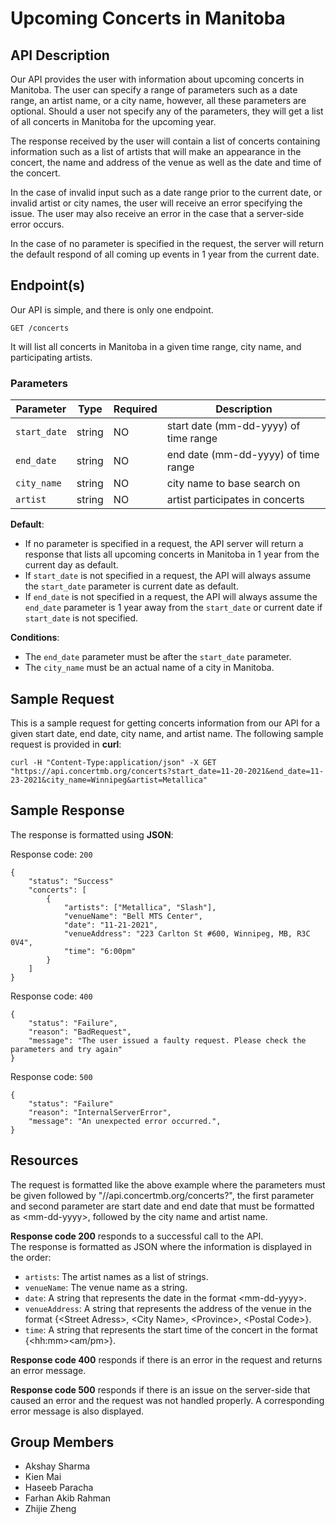 # Upcoming Concerts in Manitoba
## API Description

Our API provides the user with information about upcoming concerts in Manitoba. The user can specify a range of parameters such as a date range, an artist name, or a city name, however, all these parameters are optional. Should a user not specify any of the parameters, they will get a list of all concerts in Manitoba for the upcoming year.

The response received by the user will contain a list of concerts containing information such as a list of artists that will make an appearance in the concert, the name and address of the venue as well as the date and time of the concert.

In the case of invalid input such as a date range prior to the current date, or invalid artist or city names, the user will receive an error specifying the issue. The user may also receive an error in the case that a server-side error occurs.

In the case of no parameter is specified in the request, the server will return the default respond of all coming up events in 1 year from the current date.

## Endpoint(s)
Our API is simple, and there is only one endpoint.

```
GET /concerts
```

It will list all concerts in Manitoba in a given time range, city name, and participating artists.

### Parameters

| Parameter | Type | Required | Description |
|-----------|------|----------|-------------|
| `start_date` | string | NO | start date (mm-dd-yyyy) of time range |
| `end_date` | string | NO | end date (mm-dd-yyyy) of time range |
| `city_name` | string | NO | city name to base search on |
| `artist` | string | NO | artist participates in concerts |

**Default**: 
- If no parameter is specified in a request, the API server will return a response that lists all upcoming concerts in Manitoba in 1 year from the current day as default.
- If `start_date` is not specified in a request, the API will always assume the `start_date` parameter is current date as default. 
- If `end_date` is not specified in a request, the API will always assume the `end_date` parameter is 1 year away from the `start_date` or current date if `start_date` is not specified.

**Conditions**: 
- The `end_date` parameter must be after the `start_date` parameter.
- The `city_name` must be an actual name of a city in Manitoba.


## Sample Request
This is a sample request for getting concerts information from our API for a given start date, end date, city name, and artist name.
The following sample request is provided in **curl**:
```
curl -H "Content-Type:application/json" -X GET "https://api.concertmb.org/concerts?start_date=11-20-2021&end_date=11-23-2021&city_name=Winnipeg&artist=Metallica"
```
## Sample Response
The response is formatted using **JSON**:

Response code: `200`

```
{
    "status": "Success"
    "concerts": [
        {
            "artists": ["Metallica", "Slash"],
            "venueName": "Bell MTS Center",
            "date": "11-21-2021",
            "venueAddress": "223 Carlton St #600, Winnipeg, MB, R3C 0V4",
            "time": "6:00pm"
        }
    ]
}
```

Response code: `400`

```
{
    "status": "Failure",
    "reason": "BadRequest",
    "message": "The user issued a faulty request. Please check the parameters and try again"
}
```

Response code: `500`

```
{
    "status": "Failure"
    "reason": "InternalServerError",
    "message": "An unexpected error occurred.",
}
```

## Resources

The request is formatted like the above example where the parameters must be given followed by "//api.concertmb.org/concerts?", the first parameter and second parameter are start date and end date that must be formatted as \<mm-dd-yyyy\>, followed by the city name and artist name. 

**Response code 200** responds to a successful call to the API.   
The response is formatted as JSON where the information is displayed in the order:  
* `artists`: The artist names as a list of strings.
* `venueName`: The venue name as a string.
* `date`: A string that represents the date in the format \<mm-dd-yyyy\>.
* `venueAddress`: A string that represents the address of the venue in the format {\<Street Adress>, \<City Name\>, \<Province\>, \<Postal Code\>}.
* `time`: A string that represents the start time of the concert in the format {\<hh:mm\>\<am/pm\>}.  

**Response code 400** responds if there is an error in the request and returns an error message.  

**Response code 500** responds if there is an issue on the server-side that caused an error and the request was not handled properly. A corresponding error message is also displayed.


## Group Members

* Akshay Sharma
* Kien Mai
* Haseeb Paracha
* Farhan Akib Rahman
* Zhijie Zheng
